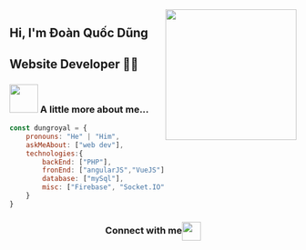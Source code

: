 <img align='right' src="https://media.giphy.com/media/M9gbBd9nbDrOTu1Mqx/giphy.gif" width="230">

## Hi, I'm Đoàn Quốc Dũng 
## Website Developer 👨‍💻

### <img src="https://media.giphy.com/media/VgCDAzcKvsR6OM0uWg/giphy.gif" width="50"> A little more about me...  

```javascript
const dungroyal = {
    pronouns: "He" | "Him",
    askMeAbout: ["web dev"],
    technologies:{
        backEnd: ["PHP"],
        fronEnd: ["angularJS","VueJS"],
        database: ["mySql"],
        misc: ["Firebase", "Socket.IO"]
    }
}
```

<div align="center">
  <h3 align="center">Connect with me<img align="center" src="https://github.com/rajput2107/rajput2107/blob/master/Assets/Handshake.gif" height="33px" /></h3> 
</div>
